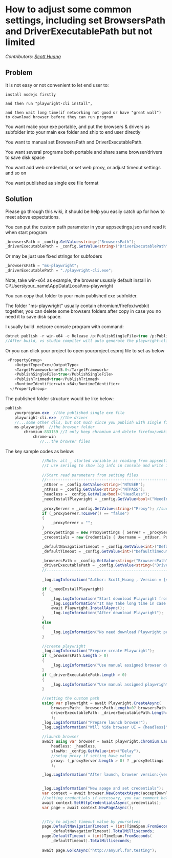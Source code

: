 # How to adjust some common settings, including set BrowsersPath and DriverExecutablePath but not limited
_Contributors: [Scott Huang](https://github.com/ScottHuangZL)_

## Problem

It is not easy or not convenient to let end user to: 

    install nodejs firstly 
    
    and then run "playwright-cli install", 
    
    and then wait long time(if networking not good or have "great wall") to download browser before they can run program

You want make your exe portable, and put the browsers & drivers as subfolder into your main exe folder and ship to end user directly

You want to manual set BrowsersPath and DriverExecutablePath. 

You want several programs both portable and share same browser/drivers to save disk space 

You want add web credential, or set web proxy, or adjust timeout settings and so on

You want published as single exe file format

## Solution

Please go through this wiki, it should be help you easily catch up for how to meet above expectations.


You can put the custom path parameter in your appseetings.json and read it when start program
```cs
_browsersPath = _config.GetValue<string>("BrowsersPath");
_driverExecutablePath = _config.GetValue<string>("DriverExecutablePath");
```
Or may be just use fixed strings for subfoders
```cs
_browsersPath = "ms-playwright";
_driverExecutablePath = "./playwright-cli.exe"; 
```

Note, take win-x64 as example, the browser ususaly default install in C:\Users\your_name\AppData\Local\ms-playwright

You can copy that folder to your main published exe subfolder. 

The folder "ms-playwright" usually contain chromium/firefox/webkit together, you can delete some browsers folders after copy in case you no need it to save disk space.


I usually build .netcore console program with command:
```cs
dotnet publish -r win-x64 -c Release /p:PublishSingleFile=true /p:PublishTrimmed=true
//After build, vs studio compiler will auto generate the playwright-cli.exe in publish folder, at least for version 0.170.1
```
Or you can click your project to open yourproject.csproj file to set as below
```cs
 <PropertyGroup>
    <OutputType>Exe</OutputType>
    <TargetFramework>net5.0</TargetFramework>
    <PublishSingleFile>true</PublishSingleFile>
    <PublishTrimmed>true</PublishTrimmed>
    <RuntimeIdentifier>win-x64</RuntimeIdentifier>
  </PropertyGroup>
```

The published folder structure would be like below:
```cs
publish
    yourprogram.exe  //the published single exe file
    playwright-cli.exe  //the driver
    //...some other dlls, but not much since you publish with single file format...
    ms-playwright  //the browser folder
        chromium-833159 //I only keep chromium and delete firefox/webkit, it depends on your need
            chrome-win
               //...the browser files
```
    
    


The key sample codes as below:

```cs
                //Note: all _ started variable is reading from appseetings.json, or you can replace it with your fixed string 
                //I use serilog to show log info in console and write into log file together, use DI to inject to your class, it is another topic, not discuss here
               
                //Start read parameters from setting files
                //-----------------------------------------------------------------------------------------------------
                _ntUser = _config.GetValue<string>("NTUSER");
                _ntPass = _config.GetValue<string>("NTPASS");
                _headless = _config.GetValue<bool>("Headless");
                _needInstallPlaywright = _config.GetValue<bool>("NeedInstallPlaywright");
          
                _proxyServer = _config.GetValue<string>("Proxy"); //such as proxy.us.yourcompany.com:80
                if (_proxyServer.ToLower() == "false")
                {
                    _proxyServer = "";
                }
                _proxySettings = new ProxySettings { Server = _proxyServer, Username = _ntUser, Password = _ntPass };
                _credentials = new Credentials { Username = _ntUser, Password = _ntPass };

                _defaultNavagationTimeout = _config.GetValue<int>("DefaultNavigationTimeout");
                _defaultTimeout = _config.GetValue<int>("DefaultTimeout");

                _browsersPath = _config.GetValue<string>("BrowsersPath");
                _driverExecutablePath = _config.GetValue<string>("DriverExecutablePath");
                //-----------------------------------------------------------------------------------------------------
               
                _log.LogInformation("Author: Scott_Huang , Version = {ver}", _version);//show the automation program version

                if (_needInstallPlaywright)
                {
                    _log.LogInformation("Start download Playwright from internet ...");
                    _log.LogInformation("It may take long time in case this computer never download it before, or else, would be quick.");
                    await Playwright.InstallAsync();
                    _log.LogInformation("After download Playwright");
                }
                else
                {
                    _log.LogInformation("No need download Playwright per setting this time");
                }

                //create playwright
                _log.LogInformation("Prepare create Playwright");
                if (_browsersPath.Length > 0)
                {
                    _log.LogInformation("Use manual assigned browser driver path = {path}", _browsersPath);
                }
                if (_driverExecutablePath.Length > 0)
                {
                    _log.LogInformation("Use manual assigned playwright driver path = {path}", _driverExecutablePath);
                }

                //setting the custom path
                using var playwright = await Playwright.CreateAsync(
                    browsersPath: _browsersPath.Length>0?_browsersPath:null, 
                    driverExecutablePath: _driverExecutablePath.Length>0?_driverExecutablePath:null
                    );
                _log.LogInformation("Prepare launch browser");
                _log.LogInformation("Will hide browser UI = {headless}", _headless);
                
                //launch browser
                await using var browser = await playwright.Chromium.LaunchAsync(
                    headless: _headless,
                    slowMo: _config.GetValue<int>("Delay"),
                    //setup proxy if setting have value
                    proxy: (_proxyServer.Length > 0) ? _proxySettings : null
                    );

                _log.LogInformation("After launch, browser version:{version}", browser.Version);


                _log.LogInformation("New apage and set credentials");
                var context = await browser.NewContextAsync(acceptDownloads: true);
                //setting credentials if necessary, you can comment below line if no needed
                await context.SetHttpCredentialsAsync(_credentials);
                var page = await context.NewPageAsync();
             

                //Try to adjust timeout value by yourselves
                page.DefaultNavigationTimeout = (int)TimeSpan.FromSeconds(
                    _defaultNavagationTimeout).TotalMilliseconds;
                page.DefaultTimeout = (int)TimeSpan.FromSeconds(
                    _defaultTimeout).TotalMilliseconds;
                    
                await page.GoToAsync("http://anyurl.for.testing");    

```






